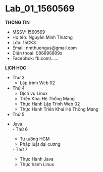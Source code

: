 # Lab_01_1560569

**THÔNG TIN**
<ul>
  <li>MSSV: 1560569</li>
  <li>Họ tên: Nguyễn Minh Thương</li>
  <li>Lớp: 15CK3</li>
  <li>Email: nmthuongus@gmail.com</li>
  <li>Điện thoại: 086896809x</li>
  <li>Facebbok: fb.com/......</li> 
</ul>

**LỊCH HỌC**
- Thứ 3
  <ul>
  <li>Lập trình Web 02</li>
  </ul>
- Thứ 4
  <ul>
  <li>Dịch vụ Linux</li>
  <li>Triển Khai Hệ Thống Mạng</li>
  <li>Thực Hành Lập Trình Web 02</li>
  <li>Thực Hành Triển Khai Hệ Thống Mạng</li>
  </ul>
 - Thứ 5
  <ul>
  <li>Java</li>
 - Thứ 6
  <ul>
  <li>Tư tưởng HCM</li>
  <li>Pháp luật đại cương</li>
  </ul>
 - Thứ 7
  <ul>
  <li>Thực Hành Java</li>
  <li>Thực hành Linux</li>
  </ul>
  
